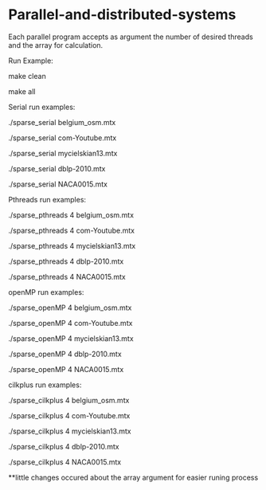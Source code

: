 # Parallel-and-distributed-systems

Each parallel program accepts as argument the number of desired threads and the array for calculation.

Run Example:

make clean

make all 

Serial run examples: 

./sparse_serial belgium_osm.mtx

./sparse_serial com-Youtube.mtx

./sparse_serial mycielskian13.mtx

./sparse_serial dblp-2010.mtx

./sparse_serial NACA0015.mtx


Pthreads run examples:

./sparse_pthreads 4 belgium_osm.mtx

./sparse_pthreads 4 com-Youtube.mtx

./sparse_pthreads 4 mycielskian13.mtx

./sparse_pthreads 4 dblp-2010.mtx

./sparse_pthreads 4 NACA0015.mtx
  
openMP run examples:

./sparse_openMP 4 belgium_osm.mtx

./sparse_openMP 4 com-Youtube.mtx

./sparse_openMP 4 mycielskian13.mtx

./sparse_openMP 4 dblp-2010.mtx

./sparse_openMP 4 NACA0015.mtx

cilkplus run examples:

./sparse_cilkplus 4 belgium_osm.mtx

./sparse_cilkplus 4 com-Youtube.mtx

./sparse_cilkplus 4 mycielskian13.mtx

./sparse_cilkplus 4 dblp-2010.mtx

./sparse_cilkplus 4 NACA0015.mtx


**little changes occured about the array argument for easier runing process
